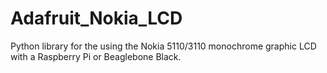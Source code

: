Adafruit_Nokia_LCD
==================

Python library for the using the Nokia 5110/3110 monochrome graphic LCD with a Raspberry Pi or Beaglebone Black.
